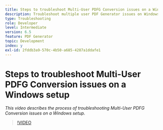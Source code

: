 ```yaml
---
title: Steps to troubleshoot Multi-User PDFG Conversion issues on a Windows setup
description: Troubleshoot multiple user PDF Generator issues on Windows Setup.
type: Troubleshooting
role: Developer
level: Intermediate
version: 6.5
feature: PDF Generator
topic: Development
index: y
exl-id: 2fddb3a9-570c-4b50-a685-4287a1ddafe1
---
```

# Steps to troubleshoot Multi-User PDFG Conversion issues on a Windows setup

*This video describes the process of troubleshooting Multi-User PDFG Conversion issues on a Windows setup.*

>[!VIDEO](https://video.tv.adobe.com/v/335550?quality=12&learn=on)
